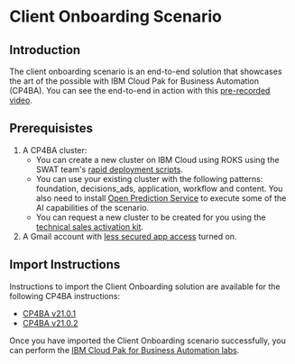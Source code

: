 # Client Onboarding Scenario

## Introduction

The client onboarding scenario is an end-to-end solution that showcases the art of the possible with IBM Cloud Pak for Business Automation (CP4BA). You can see the end-to-end in action with this [pre-recorded video](http://ibm.biz/cp4ba-overview-video).

## Prerequisistes

1. A CP4BA cluster:
   - You can create a new cluster on IBM Cloud using ROKS using the SWAT team's [rapid deployment scripts](https://github.com/IBM/cp4ba-rapid-deployment).
   - You can use your existing cluster with the following patterns: foundation, decisions_ads, application, workflow and content. You also need to install [Open Prediction Service](https://github.com/IBM/open-prediction-service-hub/tree/main/ops-implementations/ads-ml-service) to execute some of the AI capabilities of the scenario.
   - You can request a new cluster to be created for you using the [technical sales activation kit](https://techzone.ibm.com/collection/cloud-pak-for-automation-activation-kit).
2. A Gmail account with [less secured app access](https://support.google.com/accounts/answer/6010255?hl=en) turned on.

## Import Instructions

Instructions to import the Client Onboarding solution are available for the following CP4BA instructions:

- [CP4BA v21.0.1](/21.0.1)
- [CP4BA v21.0.2](/21.0.2)

Once you have imported the Client Onboarding scenario successfully, you can perform the [IBM Cloud Pak for Business Automation labs](https://github.com/IBM/cp4ba-labs).



